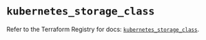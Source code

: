 # `kubernetes_storage_class`

Refer to the Terraform Registry for docs: [`kubernetes_storage_class`](https://registry.terraform.io/providers/hashicorp/kubernetes/2.28.1/docs/resources/storage_class).
